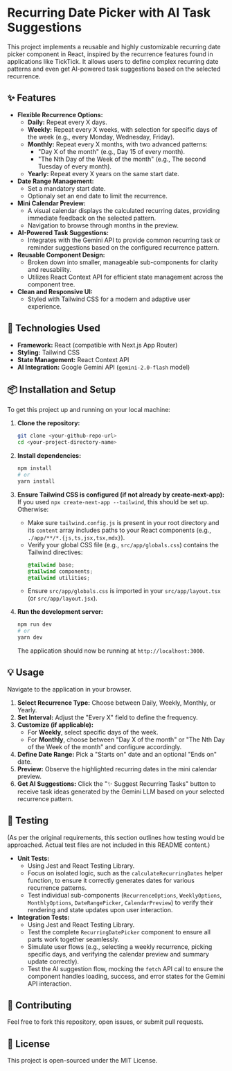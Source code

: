 # Recurring Date Picker with AI Task Suggestions

This project implements a reusable and highly customizable recurring date picker component in React, inspired by the recurrence features found in applications like TickTick. It allows users to define complex recurring date patterns and even get AI-powered task suggestions based on the selected recurrence.

## ✨ Features

* **Flexible Recurrence Options:**
    * **Daily:** Repeat every X days.
    * **Weekly:** Repeat every X weeks, with selection for specific days of the week (e.g., every Monday, Wednesday, Friday).
    * **Monthly:** Repeat every X months, with two advanced patterns:
        * "Day X of the month" (e.g., Day 15 of every month).
        * "The Nth Day of the Week of the month" (e.g., The second Tuesday of every month).
    * **Yearly:** Repeat every X years on the same start date.
* **Date Range Management:**
    * Set a mandatory start date.
    * Optionaly set an end date to limit the recurrence.
* **Mini Calendar Preview:**
    * A visual calendar displays the calculated recurring dates, providing immediate feedback on the selected pattern.
    * Navigation to browse through months in the preview.
* **AI-Powered Task Suggestions:**
    * Integrates with the Gemini API to provide common recurring task or reminder suggestions based on the configured recurrence pattern.
* **Reusable Component Design:**
    * Broken down into smaller, manageable sub-components for clarity and reusability.
    * Utilizes React Context API for efficient state management across the component tree.
* **Clean and Responsive UI:**
    * Styled with Tailwind CSS for a modern and adaptive user experience.

## 🚀 Technologies Used

* **Framework:** React (compatible with Next.js App Router)
* **Styling:** Tailwind CSS
* **State Management:** React Context API
* **AI Integration:** Google Gemini API (`gemini-2.0-flash` model)

## 📦 Installation and Setup

To get this project up and running on your local machine:

1.  **Clone the repository:**

    ```bash
    git clone <your-github-repo-url>
    cd <your-project-directory-name>
    ```

2.  **Install dependencies:**

    ```bash
    npm install
    # or
    yarn install
    ```

3.  **Ensure Tailwind CSS is configured (if not already by create-next-app):**
    If you used `npx create-next-app --tailwind`, this should be set up. Otherwise:
    * Make sure `tailwind.config.js` is present in your root directory and its `content` array includes paths to your React components (e.g., `./app/**/*.{js,ts,jsx,tsx,mdx}`).
    * Verify your global CSS file (e.g., `src/app/globals.css`) contains the Tailwind directives:
        ```css
        @tailwind base;
        @tailwind components;
        @tailwind utilities;
        ```
    * Ensure `src/app/globals.css` is imported in your `src/app/layout.tsx` (or `src/app/layout.jsx`).

4.  **Run the development server:**

    ```bash
    npm run dev
    # or
    yarn dev
    ```

    The application should now be running at `http://localhost:3000`.

## 💡 Usage

Navigate to the application in your browser.

1.  **Select Recurrence Type:** Choose between Daily, Weekly, Monthly, or Yearly.
2.  **Set Interval:** Adjust the "Every X" field to define the frequency.
3.  **Customize (if applicable):**
    * For **Weekly**, select specific days of the week.
    * For **Monthly**, choose between "Day X of the month" or "The Nth Day of the Week of the month" and configure accordingly.
4.  **Define Date Range:** Pick a "Starts on" date and an optional "Ends on" date.
5.  **Preview:** Observe the highlighted recurring dates in the mini calendar preview.
6.  **Get AI Suggestions:** Click the "✨ Suggest Recurring Tasks" button to receive task ideas generated by the Gemini LLM based on your selected recurrence pattern.

## 🧪 Testing

(As per the original requirements, this section outlines how testing would be approached. Actual test files are not included in this README content.)

* **Unit Tests:**
    * Using Jest and React Testing Library.
    * Focus on isolated logic, such as the `calculateRecurringDates` helper function, to ensure it correctly generates dates for various recurrence patterns.
    * Test individual sub-components (`RecurrenceOptions`, `WeeklyOptions`, `MonthlyOptions`, `DateRangePicker`, `CalendarPreview`) to verify their rendering and state updates upon user interaction.
* **Integration Tests:**
    * Using Jest and React Testing Library.
    * Test the complete `RecurringDatePicker` component to ensure all parts work together seamlessly.
    * Simulate user flows (e.g., selecting a weekly recurrence, picking specific days, and verifying the calendar preview and summary update correctly).
    * Test the AI suggestion flow, mocking the `fetch` API call to ensure the component handles loading, success, and error states for the Gemini API interaction.

## 🤝 Contributing

Feel free to fork this repository, open issues, or submit pull requests.

## 📄 License

This project is open-sourced under the MIT License.
